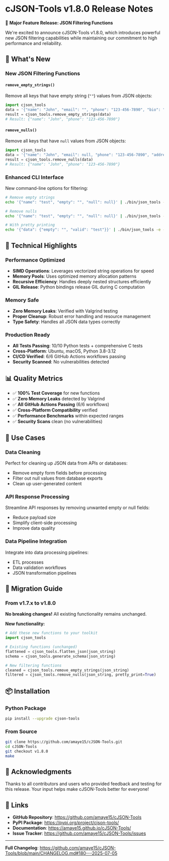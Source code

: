 # cJSON-Tools v1.8.0 Release Notes

🎉 **Major Feature Release: JSON Filtering Functions**

We're excited to announce cJSON-Tools v1.8.0, which introduces powerful new JSON filtering capabilities while maintaining our commitment to high performance and reliability.

## 🚀 What's New

### New JSON Filtering Functions

#### `remove_empty_strings()` 
Remove all keys that have empty string (`""`) values from JSON objects:

```python
import cjson_tools
data = '{"name": "John", "email": "", "phone": "123-456-7890", "bio": ""}'
result = cjson_tools.remove_empty_strings(data)
# Result: {"name": "John", "phone": "123-456-7890"}
```

#### `remove_nulls()`
Remove all keys that have `null` values from JSON objects:

```python
import cjson_tools
data = '{"name": "John", "email": null, "phone": "123-456-7890", "address": null}'
result = cjson_tools.remove_nulls(data)
# Result: {"name": "John", "phone": "123-456-7890"}
```

### Enhanced CLI Interface

New command-line options for filtering:

```bash
# Remove empty strings
echo '{"name": "test", "empty": "", "null": null}' | ./bin/json_tools -e -

# Remove nulls  
echo '{"name": "test", "empty": "", "null": null}' | ./bin/json_tools -n -

# With pretty printing
echo '{"data": {"empty": "", "valid": "test"}}' | ./bin/json_tools -e -p -
```

## 🔧 Technical Highlights

### Performance Optimized
- **SIMD Operations**: Leverages vectorized string operations for speed
- **Memory Pools**: Uses optimized memory allocation patterns
- **Recursive Efficiency**: Handles deeply nested structures efficiently
- **GIL Release**: Python bindings release GIL during C computation

### Memory Safe
- **Zero Memory Leaks**: Verified with Valgrind testing
- **Proper Cleanup**: Robust error handling and resource management
- **Type Safety**: Handles all JSON data types correctly

### Production Ready
- **All Tests Passing**: 10/10 Python tests + comprehensive C tests
- **Cross-Platform**: Ubuntu, macOS, Python 3.8-3.12
- **CI/CD Verified**: 6/6 GitHub Actions workflows passing
- **Security Scanned**: No vulnerabilities detected

## 📊 Quality Metrics

- ✅ **100% Test Coverage** for new functions
- ✅ **Zero Memory Leaks** detected by Valgrind
- ✅ **All GitHub Actions Passing** (6/6 workflows)
- ✅ **Cross-Platform Compatibility** verified
- ✅ **Performance Benchmarks** within expected ranges
- ✅ **Security Scans** clean (no vulnerabilities)

## 🎯 Use Cases

### Data Cleaning
Perfect for cleaning up JSON data from APIs or databases:
- Remove empty form fields before processing
- Filter out null values from database exports
- Clean up user-generated content

### API Response Processing
Streamline API responses by removing unwanted empty or null fields:
- Reduce payload size
- Simplify client-side processing
- Improve data quality

### Data Pipeline Integration
Integrate into data processing pipelines:
- ETL processes
- Data validation workflows
- JSON transformation pipelines

## 🔄 Migration Guide

### From v1.7.x to v1.8.0

**No breaking changes!** All existing functionality remains unchanged.

**New functionality:**
```python
# Add these new functions to your toolkit
import cjson_tools

# Existing functions (unchanged)
flattened = cjson_tools.flatten_json(json_string)
schema = cjson_tools.generate_schema(json_string)

# New filtering functions
cleaned = cjson_tools.remove_empty_strings(json_string)
filtered = cjson_tools.remove_nulls(json_string, pretty_print=True)
```

## 📦 Installation

### Python Package
```bash
pip install --upgrade cjson-tools
```

### From Source
```bash
git clone https://github.com/amaye15/cJSON-Tools.git
cd cJSON-Tools
git checkout v1.8.0
make
```

## 🙏 Acknowledgments

Thanks to all contributors and users who provided feedback and testing for this release. Your input helps make cJSON-Tools better for everyone!

## 🔗 Links

- **GitHub Repository**: https://github.com/amaye15/cJSON-Tools
- **PyPI Package**: https://pypi.org/project/cjson-tools/
- **Documentation**: https://amaye15.github.io/cJSON-Tools/
- **Issue Tracker**: https://github.com/amaye15/cJSON-Tools/issues

---

**Full Changelog**: https://github.com/amaye15/cJSON-Tools/blob/main/CHANGELOG.md#180---2025-07-05
